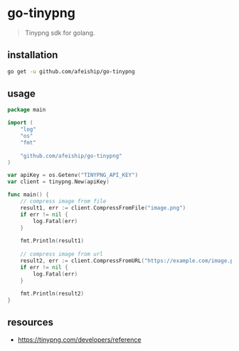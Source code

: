# go-tinypng
> Tinypng sdk for golang.

## installation
```sh
go get -u github.com/afeiship/go-tinypng
```

## usage
```go
package main

import (
	"log"
	"os"
    "fmt"
	
	"github.com/afeiship/go-tinypng"
)

var apiKey = os.Getenv("TINYPNG_API_KEY")
var client = tinypng.New(apiKey)

func main() {
	// compress image from file
	result1, err := client.CompressFromFile("image.png")
	if err != nil {
		log.Fatal(err)
	}
	
	fmt.Println(result1)
	
	// compress image from url
	result2, err := client.CompressFromURL("https://example.com/image.png")
	if err != nil {
		log.Fatal(err)
	}
	
	fmt.Println(result2)
}
```

## resources
- https://tinypng.com/developers/reference